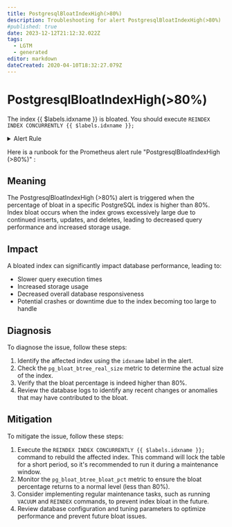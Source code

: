 ```yaml
---
title: PostgresqlBloatIndexHigh(>80%)
description: Troubleshooting for alert PostgresqlBloatIndexHigh(>80%)
#published: true
date: 2023-12-12T21:12:32.022Z
tags: 
  - LGTM
  - generated
editor: markdown
dateCreated: 2020-04-10T18:32:27.079Z
---
```


# PostgresqlBloatIndexHigh(>80%)

The index {{ $labels.idxname }} is bloated. You should execute `REINDEX INDEX CONCURRENTLY {{ $labels.idxname }};`

<details>
  <summary>Alert Rule</summary>

{{% rule "postgresql/postgres-exporter.yml" "PostgresqlBloatIndexHigh(>80%)" %}}

{{% comment %}}

```yaml
alert: PostgresqlBloatIndexHigh(>80%)
expr: pg_bloat_btree_bloat_pct > 80 and on (idxname) (pg_bloat_btree_real_size > 100000000)
for: 1h
labels:
    severity: warning
annotations:
    summary: Postgresql bloat index high (> 80%) (instance {{ $labels.instance }})
    description: |-
        The index {{ $labels.idxname }} is bloated. You should execute `REINDEX INDEX CONCURRENTLY {{ $labels.idxname }};`
          VALUE = {{ $value }}
          LABELS = {{ $labels }}
    runbook: https://github.com/srerun/prometheus-alerts/blob/main/content/runbooks/postgres-exporter/PostgresqlBloatIndexHigh(>80%).md

```

{{% /comment %}}

</details>


Here is a runbook for the Prometheus alert rule "PostgresqlBloatIndexHigh (>80%)" :

## Meaning

The PostgresqlBloatIndexHigh (>80%) alert is triggered when the percentage of bloat in a specific PostgreSQL index is higher than 80%. Index bloat occurs when the index grows excessively large due to continued inserts, updates, and deletes, leading to decreased query performance and increased storage usage.

## Impact

A bloated index can significantly impact database performance, leading to:

* Slower query execution times
* Increased storage usage
* Decreased overall database responsiveness
* Potential crashes or downtime due to the index becoming too large to handle

## Diagnosis

To diagnose the issue, follow these steps:

1. Identify the affected index using the `idxname` label in the alert.
2. Check the `pg_bloat_btree_real_size` metric to determine the actual size of the index.
3. Verify that the bloat percentage is indeed higher than 80%.
4. Review the database logs to identify any recent changes or anomalies that may have contributed to the bloat.

## Mitigation

To mitigate the issue, follow these steps:

1. Execute the `REINDEX INDEX CONCURRENTLY {{ $labels.idxname }};` command to rebuild the affected index. This command will lock the table for a short period, so it's recommended to run it during a maintenance window.
2. Monitor the `pg_bloat_btree_bloat_pct` metric to ensure the bloat percentage returns to a normal level (less than 80%).
3. Consider implementing regular maintenance tasks, such as running `VACUUM` and `REINDEX` commands, to prevent index bloat in the future.
4. Review database configuration and tuning parameters to optimize performance and prevent future bloat issues.